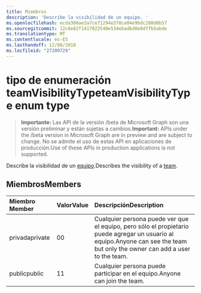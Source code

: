 ```yaml
---
title: Miembros
description: 'Describe la visibilidad de un equipo. '
ms.openlocfilehash: ecda300ae3a7ce71294e370ce04e9bdc288d8b57
ms.sourcegitcommit: 12c6e82f1417022540e534ebadbd0e8d7fb5abde
ms.translationtype: MT
ms.contentlocale: es-ES
ms.lasthandoff: 12/08/2018
ms.locfileid: "27209729"
---
```

# <a name="teamvisibilitytype-enum-type"></a><span data-ttu-id="3b5c2-103">tipo de enumeración teamVisibilityType</span><span class="sxs-lookup"><span data-stu-id="3b5c2-103">teamVisibilityType enum type</span></span>

> <span data-ttu-id="3b5c2-104">**Importante:** Las API de la versión /beta de Microsoft Graph son una versión preliminar y están sujetas a cambios.</span><span class="sxs-lookup"><span data-stu-id="3b5c2-104">**Important:** APIs under the /beta version in Microsoft Graph are in preview and are subject to change.</span></span> <span data-ttu-id="3b5c2-105">No se admite el uso de estas API en aplicaciones de producción.</span><span class="sxs-lookup"><span data-stu-id="3b5c2-105">Use of these APIs in production applications is not supported.</span></span>

<span data-ttu-id="3b5c2-106">Describe la visibilidad de un [equipo](../resources/team.md).</span><span class="sxs-lookup"><span data-stu-id="3b5c2-106">Describes the visibility of a [team](../resources/team.md).</span></span> 

## <a name="members"></a><span data-ttu-id="3b5c2-107">Miembros</span><span class="sxs-lookup"><span data-stu-id="3b5c2-107">Members</span></span>

| <span data-ttu-id="3b5c2-108">Miembro	</span><span class="sxs-lookup"><span data-stu-id="3b5c2-108">Member</span></span> | <span data-ttu-id="3b5c2-109">Valor</span><span class="sxs-lookup"><span data-stu-id="3b5c2-109">Value</span></span>| <span data-ttu-id="3b5c2-110">Descripción</span><span class="sxs-lookup"><span data-stu-id="3b5c2-110">Description</span></span> |
|:---------------|:--------|:----------|
|<span data-ttu-id="3b5c2-111">privada</span><span class="sxs-lookup"><span data-stu-id="3b5c2-111">private</span></span>|<span data-ttu-id="3b5c2-112">0</span><span class="sxs-lookup"><span data-stu-id="3b5c2-112">0</span></span>|<span data-ttu-id="3b5c2-113">Cualquier persona puede ver que el equipo, pero sólo el propietario puede agregar un usuario al equipo.</span><span class="sxs-lookup"><span data-stu-id="3b5c2-113">Anyone can see the team but only the owner can add a user to the team.</span></span>|
|<span data-ttu-id="3b5c2-114">public</span><span class="sxs-lookup"><span data-stu-id="3b5c2-114">public</span></span>|<span data-ttu-id="3b5c2-115">1</span><span class="sxs-lookup"><span data-stu-id="3b5c2-115">1</span></span>|<span data-ttu-id="3b5c2-116">Cualquier persona puede participar en el equipo.</span><span class="sxs-lookup"><span data-stu-id="3b5c2-116">Anyone can join the team.</span></span>|
